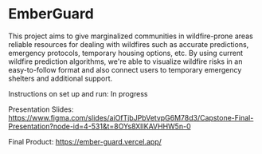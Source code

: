 # EmberGuard
This project aims to give marginalized communities in wildfire-prone areas reliable resources for dealing with wildfires such as accurate predictions, emergency protocols, temporary housing options, etc. By using current wildfire prediction algorithms, we're able to visualize wildfire risks in an easy-to-follow format and also connect users to temporary emergency shelters and additional support.

Instructions on set up and run: In progress

Presentation Slides: https://www.figma.com/slides/aiOfTjbJPbVetvpG6M78d3/Capstone-Final-Presentation?node-id=4-531&t=8OYs8XlIKAVHHW5n-0

Final Product: https://ember-guard.vercel.app/
